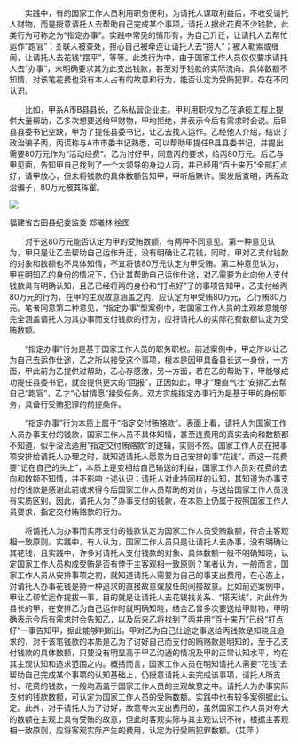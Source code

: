 　　实践中，有的国家工作人员利用职务便利，为请托人谋取利益后，不收受请托人财物，而是授意请托人去帮助自己完成某个事项，请托人据此花费不少钱款，此类行为可称之为“指定办事”。实践中常见的情形有，为自己升迁，让请托人去帮忙运作“跑官”；关联人被查处，担心自己被牵连让请托人去“捞人”；被人勒索或缠闹，让请托人去花钱“摆平”，等等。此类行为中，由于国家工作人员仅仅要求请托人去“办事”，未明确要求其为此支出钱款，甚至对于钱款的实际流向、具体数额不知情，对该笔花费也没有本人占有的故意和行为，能否认定为受贿犯罪，存在不同认识。

　　比如，甲系A市B县县长，乙系私营企业主。甲利用职权为乙在承揽工程上提供大量帮助，乙多次想要送给甲财物，甲均拒绝，并表示今后有需求时会说。后B县县委书记空缺，甲为了提任县委书记，让乙去找人运作。乙经他人介绍，结识了政治骗子丙，丙谎称与A市市委书记熟悉，可以帮助甲提任B县县委书记，并提出需要80万元作为“活动经费”。乙为讨好甲，同意丙的要求，给丙80万元。后乙与甲见面，告知甲自己找到了一个大领导的身边人丙，并已经用“百十来万”全部打点好，请甲放心，但未将钱款的具体数额告知甲，甲听后默许。案发后查明，丙系政治骗子，80万元被其挥霍。

![](https://www.ccdi.gov.cn/hdjln/ywtt/202312/W020231228535764918574.jpeg)

福建省古田县纪委监委 郑曦林 绘图

　　对于这80万元能否认定为甲的受贿数额，有两种不同意见。第一种意见认为，甲只是让乙去帮助自己运作升迁，没有明确让乙花钱，同时，甲对乙支付钱款的对象和数额也不具体知情，不宜将该80万元认定为甲受贿。第二种意见认为，甲在明知乙的身份的情况下，仍让其帮助自己运作仕途，对乙需要为此向他人支付钱款具有明确认知，且乙已经将丙的身份和“打点好”了的事项告知甲，乙支付给丙80万元的行为，在甲的主观故意涵盖之内，应认定为甲受贿80万元，乙行贿80万元。笔者同意第二种意见，“指定办事”型案例中，若国家工作人员的主观故意能够完全涵盖请托人为其办事而支付钱款的行为，应将请托人的实际花费数额认定为受贿数额。

　　“指定办事”行为是基于国家工作人员的职务职权。前述案例中，甲之所以让乙为自己去运作仕途，乙之所以接受这个事项，根本是因甲具备县长这一身份，一方面，甲此前为乙提供过帮助，乙心存感激，另一方面，若在乙的帮助下，甲能够成功提任县委书记，就会提供更大的“回报”，正因如此，甲才“理直气壮”安排乙去帮自己“跑官”，乙才“心甘情愿”接受任务。双方实施指定办事行为是基于甲的身份职务，具备行受贿犯罪的前提条件。

　　“指定办事”行为本质上属于“指定交付贿赂款”。表面上看，请托人为国家工作人员办事支付的钱款，国家工作人员不具体知情，甚至连费用的真实去向和数额都不知道，似乎没法适用“指定交付贿赂款”的逻辑，实则不然。国家工作人员在把事项安排给请托人办理之时，就知道请托人愿意为自己安排的事“花钱”，而这一花费要“记在自己的头上”，本质上是变相给自己输送的利益，国家工作人员对花费的去向和数额不知情，并不影响上述认识；请托人对此持同样的认知，其知道为办事支付的钱款是感谢此前或求得今后国家工作人员帮助的对价，与送给国家工作人员没有实质区别。因此，请托人为了办事支付的钱款，在本质上仍属于按照国家工作人员要求，指定交付贿赂款的行为。

　　将请托人为办事而实际支付的钱款认定为国家工作人员受贿数额，符合主客观相一致原则。实践中，有人认为，国家工作人员只是让请托人去办事，没有明确让其花钱，且实践中，许多对请托人支付钱款的对象、具体数额一般不明确知晓，认定国家工作人员构成受贿是否有悖于主客观相一致原则？笔者认为，一般而言，国家工作人员从安排事项之初，就知道请托人需要为自己的事支出费用，在心态上，对请托人办事花钱是持一种追求的直接故意或放任的间接故意。比如前述案例中，甲让乙帮忙运作提拔一事，目的就是让请托人去花钱找关系、“搭天线”，对此作为县长的甲，在安排乙为自己运作时就明确知晓，结合乙曾多次要送给甲财物，甲明确表示今后有需求时会告知乙，以及后来乙将找到了丙并用“百十来万”已经“打点好”一事告知甲，据此能够判断出，甲对乙为自己仕途之事送给丙钱款是知晓且追求的，对于该笔钱款的本质是乙为了讨好自己而支付的贿赂款是明知的，至于乙支付钱款的具体数额，只要没有明显高于甲乙沟通的情况及甲的正常认知水平，均在其主观认知和追求范围之内。概括而言，国家工作人员在明知请托人需要“花钱”去帮助自己完成某个事项的认知基础上，仍授意请托人去完成该事项，请托人所支付、花费的钱款，一般均涵盖于国家工作人员的主观故意之中。请托人为办事实际支付的钱款数额，可认定为国家工作人员的受贿数额。实践中也有较多案例据此认定。此外，对于请托人为了讨好，故意夸大支出费用的，虽然国家工作人员对夸大的数额在主观上具有受贿的故意，但此时客观实际与其主观认识不符，根据主客观相一致原则，应将客观实际产生的费用，认定为行受贿犯罪数额。（艾萍 ）